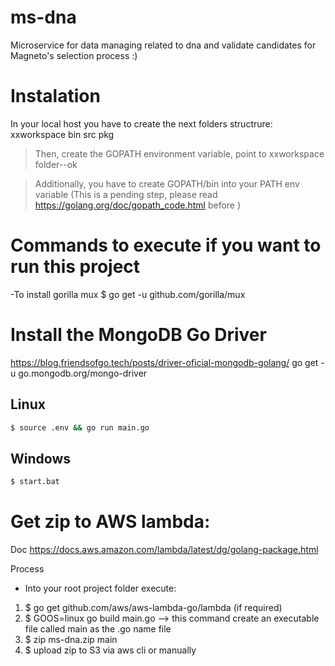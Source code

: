 # ms-dna

Microservice for  data managing related to dna and validate candidates for Magneto's selection process :)  

# Instalation
In your local host you have to create the next folders structrure:
xxworkspace
    bin
    src
    pkg

>Then, create the GOPATH environment variable, point to xxworkspace folder--ok

>Additionally, you  have to create  GOPATH/bin into your PATH env variable (This is a pending step, please read https://golang.org/doc/gopath_code.html before )
    

# Commands to execute if you want to run this project
-To install gorilla mux
$ go get -u github.com/gorilla/mux

# Install the MongoDB Go Driver
https://blog.friendsofgo.tech/posts/driver-oficial-mongodb-golang/
go get -u go.mongodb.org/mongo-driver

## Linux
```bash
$ source .env && go run main.go
```

## Windows
```bash
$ start.bat
```

# Get zip to AWS lambda: 
Doc
https://docs.aws.amazon.com/lambda/latest/dg/golang-package.html

Process
- Into your root project folder execute:
1) $ go get github.com/aws/aws-lambda-go/lambda   (if required)
2) $ GOOS=linux go build main.go --> this command create an executable file called main as the .go name file
3) $ zip ms-dna.zip main
4) $ upload zip to S3 via aws cli or manually

